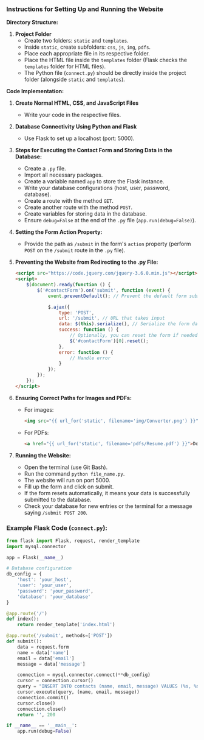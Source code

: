 ### Instructions for Setting Up and Running the Website

**Directory Structure:**
1. **Project Folder**
    - Create two folders: `static` and `templates`.
    - Inside `static`, create subfolders: `css`, `js`, `img`, `pdfs`.
    - Place each appropriate file in its respective folder.
    - Place the HTML file inside the `templates` folder (Flask checks the `templates` folder for HTML files).
    - The Python file (`connect.py`) should be directly inside the project folder (alongside `static` and `templates`).

**Code Implementation:**

1. **Create Normal HTML, CSS, and JavaScript Files**
    - Write your code in the respective files.

2. **Database Connectivity Using Python and Flask**
    - Use Flask to set up a localhost (port: 5000).

3. **Steps for Executing the Contact Form and Storing Data in the Database:**
    - Create a `.py` file.
    - Import all necessary packages.
    - Create a variable named `app` to store the Flask instance.
    - Write your database configurations (host, user, password, database).
    - Create a route with the method `GET`.
    - Create another route with the method `POST`.
    - Create variables for storing data in the database.
    - Ensure `debug=False` at the end of the `.py` file (`app.run(debug=False)`).

4. **Setting the Form Action Property:**
    - Provide the path as `/submit` in the form's `action` property (perform `POST` on the `/submit` route in the `.py` file).

5. **Preventing the Website from Redirecting to the .py File:**
    ```html
    <script src="https://code.jquery.com/jquery-3.6.0.min.js"></script>
    <script>
        $(document).ready(function () {
            $('#contactForm').on('submit', function (event) {
                event.preventDefault(); // Prevent the default form submission

                $.ajax({
                    type: 'POST',
                    url: '/submit', // URL that takes input
                    data: $(this).serialize(), // Serialize the form data
                    success: function () {
                        // Optionally, you can reset the form if needed
                        $('#contactForm')[0].reset();
                    },
                    error: function () {
                        // Handle error
                    }
                });
            });
        });
    </script>
    ```

6. **Ensuring Correct Paths for Images and PDFs:**
    - For images: 
      ```html
      <img src="{{ url_for('static', filename='img/Converter.png') }}" alt="">
      ```
    - For PDFs: 
      ```html
      <a href="{{ url_for('static', filename='pdfs/Resume.pdf') }}">Download Resume</a>
      ```

7. **Running the Website:**
    - Open the terminal (use Git Bash).
    - Run the command `python file_name.py`.
    - The website will run on port 5000.
    - Fill up the form and click on submit.
    - If the form resets automatically, it means your data is successfully submitted to the database.
    - Check your database for new entries or the terminal for a message saying `/submit POST 200`.

### Example Flask Code (`connect.py`):
```python
from flask import Flask, request, render_template
import mysql.connector

app = Flask(__name__)

# Database configuration
db_config = {
    'host': 'your_host',
    'user': 'your_user',
    'password': 'your_password',
    'database': 'your_database'
}

@app.route('/')
def index():
    return render_template('index.html')

@app.route('/submit', methods=['POST'])
def submit():
    data = request.form
    name = data['name']
    email = data['email']
    message = data['message']

    connection = mysql.connector.connect(**db_config)
    cursor = connection.cursor()
    query = "INSERT INTO contacts (name, email, message) VALUES (%s, %s, %s)"
    cursor.execute(query, (name, email, message))
    connection.commit()
    cursor.close()
    connection.close()
    return '', 200

if __name__ == '__main__':
    app.run(debug=False)
